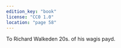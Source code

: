 ```yaml
---
edition_key: "book"
license: "CC0 1.0"
location: "page 58"
---
```

To
Richard Walkeden 20s. of his wagis payd.
